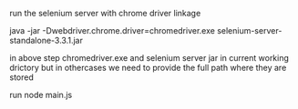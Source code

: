 run the selenium server with chrome driver linkage

java -jar -Dwebdriver.chrome.driver=chromedriver.exe selenium-server-standalone-3.3.1.jar

in above step chromedriver.exe and selenium server jar in current working drictory but in othercases we need to provide the full path where they are stored

run 
node main.js
